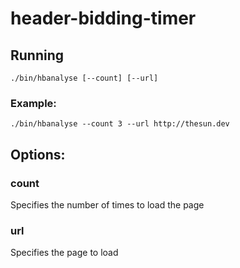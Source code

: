 # header-bidding-timer

## Running

```shell
./bin/hbanalyse [--count] [--url]
```

### Example:

```shell
./bin/hbanalyse --count 3 --url http://thesun.dev
```

## Options:

### count

Specifies the number of times to load the page

### url

Specifies the page to load
